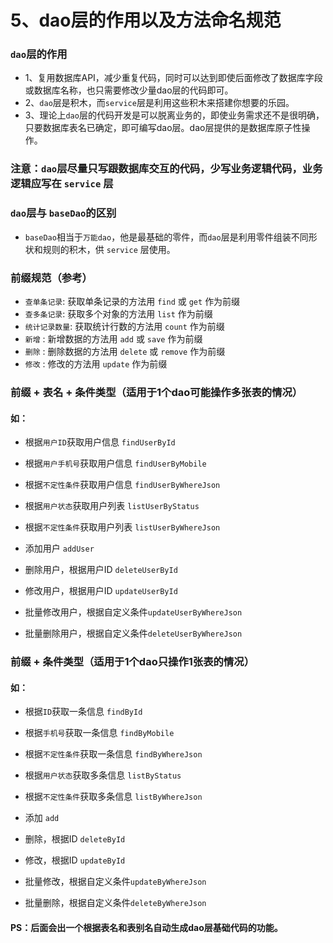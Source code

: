 # 5、dao层的作用以及方法命名规范
 
### `dao`层的作用

* 1、复用数据库API，减少重复代码，同时可以达到即使后面修改了数据库字段或数据库名称，也只需要修改少量dao层的代码即可。
* 2、`dao`层是积木，而`service`层是利用这些积木来搭建你想要的乐园。
* 3、理论上`dao`层的代码开发是可以脱离业务的，即使业务需求还不是很明确，只要数据库表名已确定，即可编写dao层。dao层提供的是数据库原子性操作。

### 注意：`dao`层尽量只写跟数据库交互的代码，少写业务逻辑代码，业务逻辑应写在 `service` 层
### `dao`层与 `baseDao`的区别
* `baseDao`相当于`万能dao`，他是最基础的零件，而`dao`层是利用零件组装不同形状和规则的积木，供 `service` 层使用。

### 前缀规范（参考）

* `查单条记录`: 获取单条记录的方法用 `find` 或 `get` 作为前缀
* `查多条记录`: 获取多个对象的方法用 `list` 作为前缀
* `统计记录数量`: 获取统计行数的方法用 `count` 作为前缀
* `新增` : 新增数据的方法用 `add` 或 `save` 作为前缀
* `删除` : 删除数据的方法用 `delete` 或 `remove` 作为前缀
* `修改` : 修改的方法用 `update` 作为前缀

### 前缀 + 表名 + 条件类型（适用于1个dao可能操作多张表的情况）
#### 如：
* 根据`用户ID`获取用户信息 `findUserById`
* 根据`用户手机号`获取用户信息 `findUserByMobile`
* 根据`不定性条件`获取用户信息 `findUserByWhereJson`

* 根据`用户状态`获取用户列表 `listUserByStatus`
* 根据`不定性条件`获取用户列表 `listUserByWhereJson`

* 添加用户 `addUser`
* 删除用户，根据用户ID `deleteUserById`
* 修改用户，根据用户ID `updateUserById`
* 批量修改用户，根据自定义条件`updateUserByWhereJson`
* 批量删除用户，根据自定义条件`deleteUserByWhereJson`

### 前缀 + 条件类型（适用于1个dao只操作1张表的情况）
#### 如：
* 根据`ID`获取一条信息 `findById`
* 根据`手机号`获取一条信息 `findByMobile`
* 根据`不定性条件`获取一条信息 `findByWhereJson`

* 根据`用户状态`获取多条信息 `listByStatus`
* 根据`不定性条件`获取多条信息 `listByWhereJson`

* 添加 `add`
* 删除，根据ID `deleteById`
* 修改，根据ID `updateById`
* 批量修改，根据自定义条件`updateByWhereJson`
* 批量删除，根据自定义条件`deleteByWhereJson`

#### PS：后面会出一个根据表名和表别名自动生成dao层基础代码的功能。